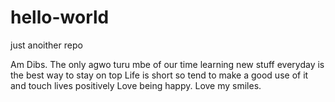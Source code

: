 # hello-world
just anoither repo

Am Dibs. The only agwo turu mbe of our time
learning new stuff everyday is the best way to stay on top
Life is short so tend to make a good use of it and touch lives positively
Love being happy.
Love my smiles.

